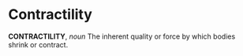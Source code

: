 # Contractility

**CONTRACTILITY**, _noun_ The inherent quality or force by which bodies shrink or contract.